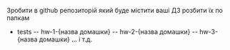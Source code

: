 Зробити в github репозиторій який буде містити ваші ДЗ
розбити їх по папкам
 
- tests
-- hw-1-{назва домашки}
-- hw-2-{назва домашки}
-- hw-3-{назва домашки}
... і т.д.
